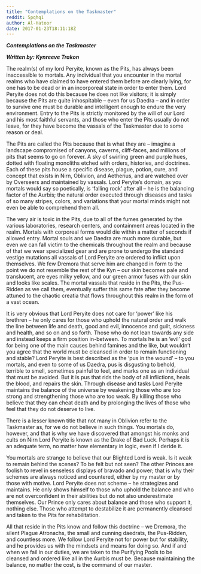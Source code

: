 ```yaml
---
title: "Contemplations on the Taskmaster"
reddit: 5pqhq1
author: Al-Hatoor
date: 2017-01-23T18:11:18Z
---
```


***Contemplations on the Taskmaster***

***Written by: Kynreeve Trakon***

The realm(s) of my lord Peryite, known as the Pits, has always been inaccessible to mortals. Any individual that you encounter in the mortal realms who have claimed to have entered them before are clearly lying, for one has to be dead or in an incorporeal state in order to enter them. Lord Peryite does not do this because he does not like visitors; it is simply because the Pits are quite inhospitable – even for us Daedra – and in order to survive one must be durable and intelligent enough to endure the very environment. Entry to the Pits is strictly monitored by the will of our Lord and his most faithful servants, and those who enter the Pits usually do not leave, for they have become the vassals of the Taskmaster due to some reason or deal.

The Pits are called the Pits because that is what they are – imagine a landscape compromised of canyons, caverns, cliff-faces, and millions of pits that seems to go on forever. A sky of swirling green and purple hues, dotted with floating monoliths etched with orders, histories, and doctrines. Each of these pits house a specific disease, plague, potion, cure, and concept that exists in Nirn, Oblivion, and Aetherius, and are watched over by Overseers and maintained by vassals. Lord Peryite’s domain, as you mortals would say so poetically, is ‘falling rock’ after all – he is the balancing factor of the Aurbis; the natural order executed through diseases and tasks of so many stripes, colors, and variations that your mortal minds might not even be able to comprehend them all.

The very air is toxic in the Pits, due to all of the fumes generated by the various laboratories, research centers, and containment areas located in the realm. Mortals with corporeal forms would die within a matter of seconds if allowed entry. Mortal souls and we Daedra are much more durable, but even we can fall victim to the chemicals throughout the realm and because of that we wear specialized gear and are prone to undergo the standard vestige mutations all vassals of Lord Peryite are ordered to inflict upon themselves. We few Dremora that serve him are changed in form to the point we do not resemble the rest of the Kyn – our skin becomes pale and translucent, are eyes milky yellow, and our green armor fuses with our skin and looks like scales. The mortal vassals that reside in the Pits, the Pus-Ridden as we call them, eventually suffer this same fate after they become attuned to the chaotic creatia that flows throughout this realm in the form of a vast ocean.

It is very obvious that Lord Peryite does not care for ‘power’ like his brethren – he only cares for those who uphold the natural order and walk the line between life and death, good and evil, innocence and guilt, sickness and health, and so on and so forth. Those who do not lean towards any side and instead keeps a firm position in-between. To mortals he is an ‘evil’ god for being one of the main causes behind famines and the like, but wouldn’t you agree that the world must be cleansed in order to remain functioning and stable? Lord Peryite is best described as the ‘pus in the wound’ – to you mortals, and even to some of us Daedra, pus is disgusting to behold, terrible to smell, sometimes painful to feel, and marks one as an individual that must be avoided. But it is pus that rids the body of all inflictions, heals the blood, and repairs the skin. Through disease and tasks Lord Peryite maintains the balance of the universe by weakening those who are too strong and strengthening those who are too weak. By killing those who believe that they can cheat death and by prolonging the lives of those who feel that they do not deserve to live.

There is a lesser known title that not many in Oblivion refer to the Taskmaster as, for we do not believe in such things. You mortals do, however, and that is why we have discovered that amongst his monks and cults on Nirn Lord Peryite is known as the Drake of Bad Luck. Perhaps it is an adequate term, no matter how elementary in logic, even if I deride it.

You mortals are strange to believe that our Blighted Lord is weak. Is it weak to remain behind the scenes? To be felt but not seen? The other Princes are foolish to revel in senseless displays of bravado and power; that is why their schemes are always noticed and countered, either by my master or by those with motive. Lord Peryite does not scheme – he strategizes and maintains. He only shows himself to those who uphold the balance and who are not overconfident in their abilities but do not also underestimate themselves. Our Prince only cares about balance and those who support it, nothing else. Those who attempt to destabilize it are permanently cleansed and taken to the Pits for rehabilitation.

All that reside in the Pits know and follow this doctrine – we Dremora, the silent Plague Atronachs, the small and cunning daedrats, the Pus-Ridden, and countless more. We follow Lord Peryite not for power but for stability, and he provides us with the mindsets and means for doing so. And if and when we fail in our duties, we are taken to the Purifying Pools to be cleansed and ordered like all in the Aurbis must be. Because maintaining the balance, no matter the cost, is the command of our master.
